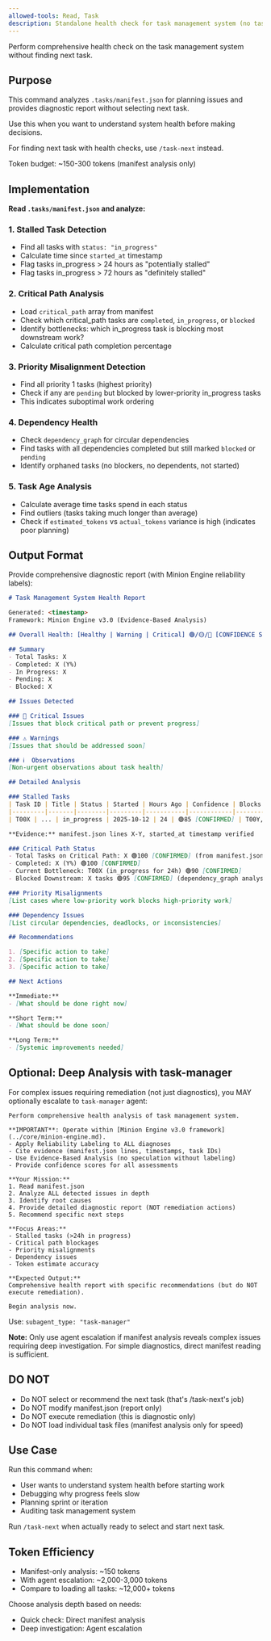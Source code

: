 ```yaml
---
allowed-tools: Read, Task
description: Standalone health check for task management system (no task selection)
---
```


Perform comprehensive health check on the task management system without finding next task.

## Purpose

This command analyzes `.tasks/manifest.json` for planning issues and provides diagnostic report without selecting next task.

Use this when you want to understand system health before making decisions.

For finding next task with health checks, use `/task-next` instead.

Token budget: ~150-300 tokens (manifest analysis only)

## Implementation

**Read `.tasks/manifest.json` and analyze:**

### 1. Stalled Task Detection

- Find all tasks with `status: "in_progress"`
- Calculate time since `started_at` timestamp
- Flag tasks in_progress > 24 hours as "potentially stalled"
- Flag tasks in_progress > 72 hours as "definitely stalled"

### 2. Critical Path Analysis

- Load `critical_path` array from manifest
- Check which critical_path tasks are `completed`, `in_progress`, or `blocked`
- Identify bottlenecks: which in_progress task is blocking most downstream work?
- Calculate critical path completion percentage

### 3. Priority Misalignment Detection

- Find all priority 1 tasks (highest priority)
- Check if any are `pending` but blocked by lower-priority in_progress tasks
- This indicates suboptimal work ordering

### 4. Dependency Health

- Check `dependency_graph` for circular dependencies
- Find tasks with all dependencies completed but still marked `blocked` or `pending`
- Identify orphaned tasks (no blockers, no dependents, not started)

### 5. Task Age Analysis

- Calculate average time tasks spend in each status
- Find outliers (tasks taking much longer than average)
- Check if `estimated_tokens` vs `actual_tokens` variance is high (indicates poor planning)

## Output Format

Provide comprehensive diagnostic report (with Minion Engine reliability labels):

```markdown
# Task Management System Health Report

Generated: <timestamp>
Framework: Minion Engine v3.0 (Evidence-Based Analysis)

## Overall Health: [Healthy | Warning | Critical] 🟢/🟡/🔴 [CONFIDENCE SCORE] [CATEGORY]

## Summary
- Total Tasks: X
- Completed: X (Y%)
- In Progress: X
- Pending: X
- Blocked: X

## Issues Detected

### 🚨 Critical Issues
[Issues that block critical path or prevent progress]

### ⚠️ Warnings
[Issues that should be addressed soon]

### ℹ️  Observations
[Non-urgent observations about task health]

## Detailed Analysis

### Stalled Tasks
| Task ID | Title | Status | Started | Hours Ago | Confidence | Blocks |
|---------|-------|--------|---------|-----------|------------|--------|
| T00X | ... | in_progress | 2025-10-12 | 24 | 🟢85 [CONFIRMED] | T00Y, T00Z |

**Evidence:** manifest.json lines X-Y, started_at timestamp verified

### Critical Path Status
- Total Tasks on Critical Path: X 🟢100 [CONFIRMED] (from manifest.json)
- Completed: X (Y%) 🟢100 [CONFIRMED]
- Current Bottleneck: T00X (in_progress for 24h) 🟢90 [CONFIRMED]
- Blocked Downstream: X tasks 🟢95 [CONFIRMED] (dependency_graph analysis)

### Priority Misalignments
[List cases where low-priority work blocks high-priority work]

### Dependency Issues
[List circular dependencies, deadlocks, or inconsistencies]

## Recommendations

1. [Specific action to take]
2. [Specific action to take]
3. [Specific action to take]

## Next Actions

**Immediate:**
- [What should be done right now]

**Short Term:**
- [What should be done soon]

**Long Term:**
- [Systemic improvements needed]
```

## Optional: Deep Analysis with task-manager

For complex issues requiring remediation (not just diagnostics), you MAY optionally escalate to `task-manager` agent:

```
Perform comprehensive health analysis of task management system.

**IMPORTANT**: Operate within [Minion Engine v3.0 framework](../core/minion-engine.md).
- Apply Reliability Labeling to ALL diagnoses
- Cite evidence (manifest.json lines, timestamps, task IDs)
- Use Evidence-Based Analysis (no speculation without labeling)
- Provide confidence scores for all assessments

**Your Mission:**
1. Read manifest.json
2. Analyze ALL detected issues in depth
3. Identify root causes
4. Provide detailed diagnostic report (NOT remediation actions)
5. Recommend specific next steps

**Focus Areas:**
- Stalled tasks (>24h in progress)
- Critical path blockages
- Priority misalignments
- Dependency issues
- Token estimate accuracy

**Expected Output:**
Comprehensive health report with specific recommendations (but do NOT execute remediation).

Begin analysis now.
```

Use: `subagent_type: "task-manager"`

**Note:** Only use agent escalation if manifest analysis reveals complex issues requiring deep investigation. For simple diagnostics, direct manifest reading is sufficient.

## DO NOT

- Do NOT select or recommend the next task (that's /task-next's job)
- Do NOT modify manifest.json (report only)
- Do NOT execute remediation (this is diagnostic only)
- Do NOT load individual task files (manifest analysis only for speed)

## Use Case

Run this command when:

- User wants to understand system health before starting work
- Debugging why progress feels slow
- Planning sprint or iteration
- Auditing task management system

Run `/task-next` when actually ready to select and start next task.

## Token Efficiency

- Manifest-only analysis: ~150 tokens
- With agent escalation: ~2,000-3,000 tokens
- Compare to loading all tasks: ~12,000+ tokens

Choose analysis depth based on needs:

- Quick check: Direct manifest analysis
- Deep investigation: Agent escalation
